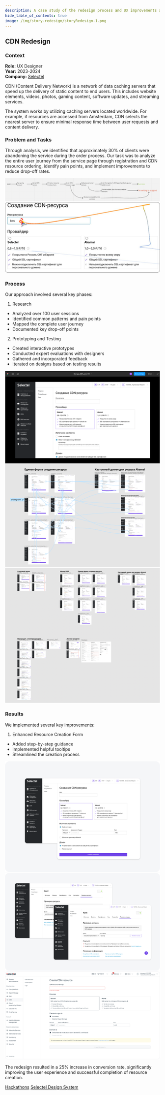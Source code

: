 ```yaml
---
description: A case study of the redesign process and UX improvements at Selectel
hide_table_of_contents: true
image: /img/story-redesign/storyRedesign-1.png
---
```


<article>
<div className="container">

<div className="project-header">

# CDN Redesign

### Context

**Role:** UX Designer  
**Year:** 2023-2024  
**Company:** [Selectel](https://selectel.ru/)

CDN (Content Delivery Network) is a network of data caching servers that speed up the delivery of static content to end users. This includes website elements, videos, photos, gaming content, software updates, and streaming services.

The system works by utilizing caching servers located worldwide. For example, if resources are accessed from Amsterdam, CDN selects the nearest server to ensure minimal response time between user requests and content delivery.
</div>

<div className="project-content">

### Problem and Tasks

Through analysis, we identified that approximately 30% of clients were abandoning the service during the order process. Our task was to analyze the entire user journey from the service page through registration and CDN resource ordering, identify pain points, and implement improvements to reduce drop-off rates.

![User Journey Analysis](/img/story-redesign/storyRedesign-2.png)
![Drop-off Points Analysis](/img/story-redesign/storyRedesign-3.png)

### Process

Our approach involved several key phases:

1. Research
- Analyzed over 100 user sessions
- Identified common patterns and pain points
- Mapped the complete user journey
- Documented key drop-off points

2. Prototyping and Testing
- Created interactive prototypes
- Conducted expert evaluations with designers
- Gathered and incorporated feedback
- Iterated on designs based on testing results

![Initial Prototypes](/img/story-redesign/storyRedesign-4.png)
![User Flow Iterations](/img/story-redesign/storyRedesign-5.png)
![Interface Improvements](/img/story-redesign/storyRedesign-6.png)

### Results

We implemented several key improvements:

1. Enhanced Resource Creation Form
- Added step-by-step guidance
- Implemented helpful tooltips
- Streamlined the creation process

![New Resource Creation Form](/img/story-redesign/storyRedesign-7.png)
![Resource Verification Page](/img/story-redesign/storyRedesign-8.png)
![Final Implementation](/img/story-redesign/storyRedesign-9.jpg)

The redesign resulted in a 25% increase in conversion rate, significantly improving the user experience and successful completion of resource creation.
</div>

<div className="project-navigation">
<a href="/projects/hackathons" className="link">Hackathons</a>
<a href="/projects/selectel-design-system" className="link">Selectel Design System</a>
</div>

</div>
</article>